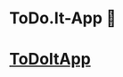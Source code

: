 # ToDo.It-App 📅

# [ToDoItApp](https://github.com/luisandrelemos/ToDo.It-App/blob/main/UTAD.ToDo.It-App/Aplica%C3%A7%C3%A3o%20ToDo.IT/Images/ToDoIt%20App.jpg)
